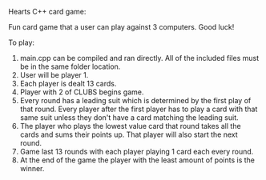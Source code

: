 Hearts C++ card game:

Fun card game that a user can play against 3 computers. Good luck!

To play:
1. main.cpp can be compiled and ran directly. All of the included files must be in the same folder location.
2. User will be player 1.
3. Each player is dealt 13 cards.
4. Player with 2 of CLUBS begins game.
5. Every round has a leading suit which is determined by the first play of that round. Every player after the first player has to play a card with that same suit unless they don't have a card matching the leading suit.
6. The player who plays the lowest value card that round takes all the cards and sums their points up. That player will also start the next round.
7. Game last 13 rounds with each player playing 1 card each every round.
8. At the end of the game the player with the least amount of points is the winner.
